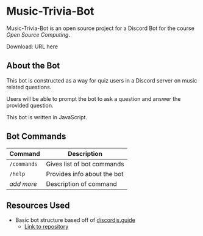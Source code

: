 # Music-Trivia-Bot

Music-Trivia-Bot is an open source project for a Discord Bot for the course *Open Source Computing*.

Download: URL here

## About the Bot

This bot is constructed as a way for quiz users in a Discord server on music related questions.

Users will be able to prompt the bot to ask a question and answer the provided question.

This bot is written in JavaScript.

## Bot Commands

| Command     | Description                 |
| ---         | ---                         |
| `/commands` | Gives list of bot commands  |
| `/help`     | Provides info about the bot |
| *add more*  | Description of command      |

## Resources Used

* Basic bot structure based off of [discordjs.guide](https://discordjs.guide/)
    * [Link to repository](https://github.com/discordjs/guide)